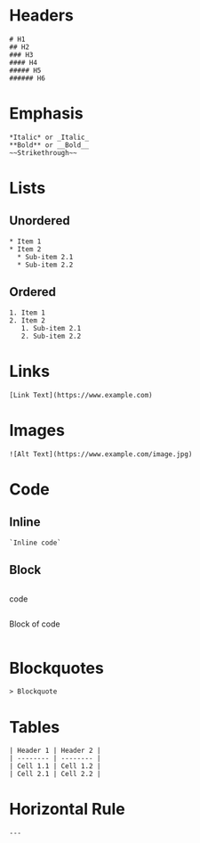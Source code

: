 # Headers
```
# H1
## H2
### H3
#### H4
##### H5
###### H6
```

# Emphasis
```
*Italic* or _Italic_
**Bold** or __Bold__
~~Strikethrough~~
```

# Lists
## Unordered
```
* Item 1
* Item 2
  * Sub-item 2.1
  * Sub-item 2.2
```
## Ordered
```
1. Item 1
2. Item 2
   1. Sub-item 2.1
   2. Sub-item 2.2
```

# Links
```
[Link Text](https://www.example.com)
```

# Images
```
![Alt Text](https://www.example.com/image.jpg)
```

# Code
## Inline
```
`Inline code`
```
## Block
```
```
code
```
```
Block of code
```
```

# Blockquotes
```
> Blockquote
```

# Tables
```
| Header 1 | Header 2 |
| -------- | -------- |
| Cell 1.1 | Cell 1.2 |
| Cell 2.1 | Cell 2.2 |
```

# Horizontal Rule
```
---
```
